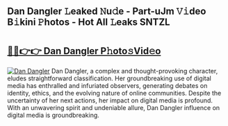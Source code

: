 ## Dan Dangler 𝙻eaked 𝙽u𝚍e - Part-uJm 𝚅𝚒deo B𝚒kini 𝙿hotos - Hot All 𝙻eaks SNTZL

# <h2><a href="http://ld287k.urlbe.top/?page=Dan+Dangler">🔗🔗👉👉 Dan Dangler P𝚑oto𝚜Vid𝚎o</a></h2>

[![Dan Dangler](https://i.imgur.com/eBuTRDB.gif)](http://ld287k.urlbe.top/?page=Dan+Dangler)
Dan Dangler, a complex and thought-provoking character, eludes straightforward classification. Her groundbreaking use of digital media has enthralled and infuriated observers, generating debates on identity, ethics, and the evolving nature of online communities. Despite the uncertainty of her next actions, her impact on digital media is profound. With an unwavering spirit and undeniable allure, Dan Dangler influence on digital media is groundbreaking.

